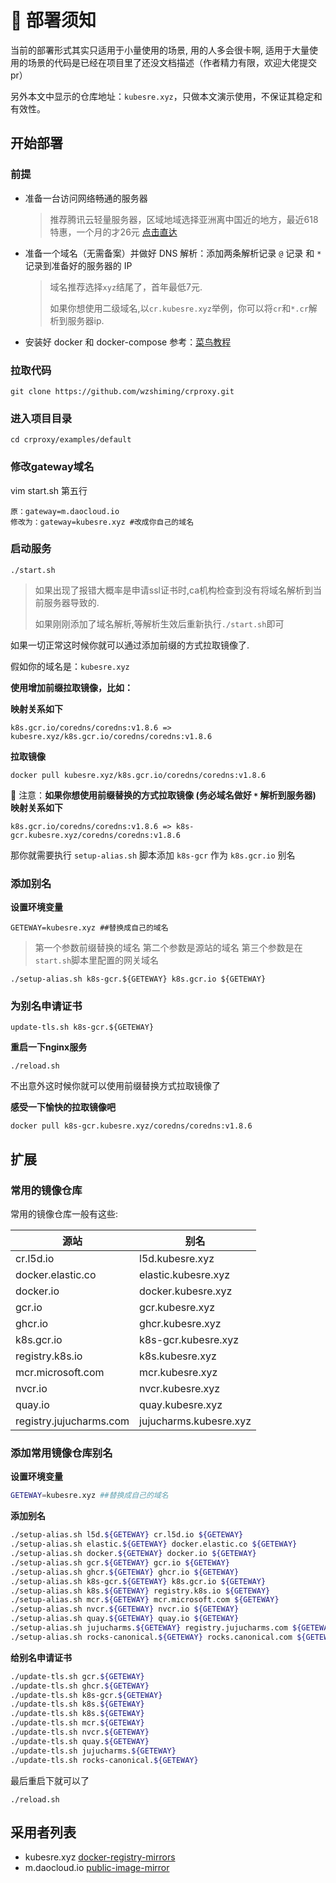 # 📢 部署须知

当前的部署形式其实只适用于小量使用的场景, 用的人多会很卡啊, 适用于大量使用的场景的代码是已经在项目里了还没文档描述（作者精力有限，欢迎大佬提交pr）

另外本文中显示的仓库地址：`kubesre.xyz`，只做本文演示使用，不保证其稳定和有效性。

## 开始部署

### 前提

- 准备一台访问网络畅通的服务器

  > 推荐腾讯云轻量服务器，区域地域选择亚洲离中国近的地方，最近618特惠，一个月的才26元 [点击直达](https://curl.qcloud.com/RW4e7hIf)

- 准备一个域名（无需备案）并做好 DNS 解析：添加两条解析记录 `@` 记录 和 `*` 记录到准备好的服务器的 IP

  > 域名推荐选择`xyz`结尾了，首年最低7元.
  >
  > 如果你想使用二级域名,以`cr.kubesre.xyz`举例，你可以将`cr`和`*.cr`解析到服务器ip.

- 安装好 docker 和 docker-compose 参考：[菜鸟教程](https://www.runoob.com/docker/centos-docker-install.html)

### 拉取代码

```
git clone https://github.com/wzshiming/crproxy.git
```

### 进入项目目录

```
cd crproxy/examples/default
```

### 修改gateway域名

vim start.sh 第五行

```
原：gateway=m.daocloud.io 
修改为：gateway=kubesre.xyz #改成你自己的域名
```

### 启动服务

```
./start.sh
```

> 如果出现了报错大概率是申请ssl证书时,ca机构检查到没有将域名解析到当前服务器导致的.
>
> 如果刚刚添加了域名解析,等解析生效后重新执行`./start.sh`即可

如果一切正常这时候你就可以通过添加前缀的方式拉取镜像了.

假如你的域名是：`kubesre.xyz`

**使用增加前缀拉取镜像，比如：**

**映射关系如下**

```
k8s.gcr.io/coredns/coredns:v1.8.6 => kubesre.xyz/k8s.gcr.io/coredns/coredns:v1.8.6
```

**拉取镜像**

```
docker pull kubesre.xyz/k8s.gcr.io/coredns/coredns:v1.8.6
```

📢 注意：**如果你想使用前缀替换的方式拉取镜像 (务必域名做好 `*` 解析到服务器)**
**映射关系如下**

```
k8s.gcr.io/coredns/coredns:v1.8.6 => k8s-gcr.kubesre.xyz/coredns/coredns:v1.8.6
```

那你就需要执行 `setup-alias.sh` 脚本添加 `k8s-gcr` 作为 `k8s.gcr.io` 别名 

### 添加别名

**设置环境变量**

```
GETEWAY=kubesre.xyz ##替换成自己的域名
```

> 第一个参数前缀替换的域名
> 第二个参数是源站的域名
> 第三个参数是在`start.sh`脚本里配置的网关域名

```
./setup-alias.sh k8s-gcr.${GETEWAY} k8s.gcr.io ${GETEWAY}
```

### 为别名申请证书

```
update-tls.sh k8s-gcr.${GETEWAY}
```

**重启一下nginx服务**

```
./reload.sh
```

不出意外这时候你就可以使用前缀替换方式拉取镜像了

**感受一下愉快的拉取镜像吧**

```
docker pull k8s-gcr.kubesre.xyz/coredns/coredns:v1.8.6
```

##  扩展

### 常用的镜像仓库

常用的镜像仓库一般有这些:

| 源站                    | 别名                   |
| ----------------------- | ---------------------- |
| cr.l5d.io               | l5d.kubesre.xyz        |
| docker.elastic.co       | elastic.kubesre.xyz    |
| docker.io               | docker.kubesre.xyz     |
| gcr.io                  | gcr.kubesre.xyz        |
| ghcr.io                 | ghcr.kubesre.xyz       |
| k8s.gcr.io              | k8s-gcr.kubesre.xyz    |
| registry.k8s.io         | k8s.kubesre.xyz        |
| mcr.microsoft.com       | mcr.kubesre.xyz        |
| nvcr.io                 | nvcr.kubesre.xyz       |
| quay.io                 | quay.kubesre.xyz       |
| registry.jujucharms.com | jujucharms.kubesre.xyz |

###  添加常用镜像仓库别名

**设置环境变量**

```bash
GETEWAY=kubesre.xyz ##替换成自己的域名
```

**添加别名**

```bash
./setup-alias.sh l5d.${GETEWAY} cr.l5d.io ${GETEWAY}
./setup-alias.sh elastic.${GETEWAY} docker.elastic.co ${GETEWAY}
./setup-alias.sh docker.${GETEWAY} docker.io ${GETEWAY}
./setup-alias.sh gcr.${GETEWAY} gcr.io ${GETEWAY}
./setup-alias.sh ghcr.${GETEWAY} ghcr.io ${GETEWAY}
./setup-alias.sh k8s-gcr.${GETEWAY} k8s.gcr.io ${GETEWAY}
./setup-alias.sh k8s.${GETEWAY} registry.k8s.io ${GETEWAY}
./setup-alias.sh mcr.${GETEWAY} mcr.microsoft.com ${GETEWAY}
./setup-alias.sh nvcr.${GETEWAY} nvcr.io ${GETEWAY}
./setup-alias.sh quay.${GETEWAY} quay.io ${GETEWAY}
./setup-alias.sh jujucharms.${GETEWAY} registry.jujucharms.com ${GETEWAY}
./setup-alias.sh rocks-canonical.${GETEWAY} rocks.canonical.com ${GETEWAY}
```

**给别名申请证书**

```bash
./update-tls.sh gcr.${GETEWAY}  
./update-tls.sh ghcr.${GETEWAY}         
./update-tls.sh k8s-gcr.${GETEWAY}      
./update-tls.sh k8s.${GETEWAY}
./update-tls.sh k8s.${GETEWAY}
./update-tls.sh mcr.${GETEWAY}  
./update-tls.sh nvcr.${GETEWAY}
./update-tls.sh quay.${GETEWAY}
./update-tls.sh jujucharms.${GETEWAY} 
./update-tls.sh rocks-canonical.${GETEWAY}  
```

最后重启下就可以了

```
./reload.sh
```
## 采用者列表
- kubesre.xyz [docker-registry-mirrors](https://github.com/kubesre/docker-registry-mirrors)
- m.daocloud.io [public-image-mirror](https://github.com/DaoCloud/public-image-mirror)
